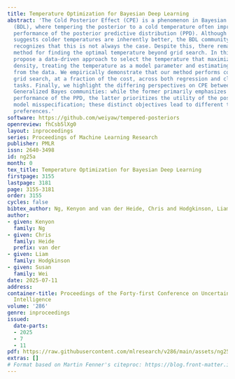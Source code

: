 ```yaml
---
title: Temperature Optimization for Bayesian Deep Learning
abstract: 'The Cold Posterior Effect (CPE) is a phenomenon in Bayesian Deep Learning
  (BDL), where tempering the posterior to a cold temperature often improves the predictive
  performance of the posterior predictive distribution (PPD). Although the term ‘CPE’
  suggests colder temperatures are inherently better, the BDL community increasingly
  recognizes that this is not always the case. Despite this, there remains no systematic
  method for finding the optimal temperature beyond grid search. In this work, we
  propose a data-driven approach to select the temperature that maximizes test log-predictive
  density, treating the temperature as a model parameter and estimating it directly
  from the data. We empirically demonstrate that our method performs comparably to
  grid search, at a fraction of the cost, across both regression and classification
  tasks. Finally, we highlight the differing perspectives on CPE between the BDL and
  Generalized Bayes communities: while the former primarily emphasizes the predictive
  performance of the PPD, the latter prioritizes the utility of the posterior under
  model misspecification; these distinct objectives lead to different temperature
  preferences.'
software: https://github.com/weiyaw/tempered-posteriors
openreview: fhCsb5lXg0
layout: inproceedings
series: Proceedings of Machine Learning Research
publisher: PMLR
issn: 2640-3498
id: ng25a
month: 0
tex_title: Temperature Optimization for Bayesian Deep Learning
firstpage: 3155
lastpage: 3181
page: 3155-3181
order: 3155
cycles: false
bibtex_author: Ng, Kenyon and van der Heide, Chris and Hodgkinson, Liam and Wei, Susan
author:
- given: Kenyon
  family: Ng
- given: Chris
  family: Heide
  prefix: van der
- given: Liam
  family: Hodgkinson
- given: Susan
  family: Wei
date: 2025-07-11
address:
container-title: Proceedings of the Forty-first Conference on Uncertainty in Artificial
  Intelligence
volume: '286'
genre: inproceedings
issued:
  date-parts:
  - 2025
  - 7
  - 11
pdf: https://raw.githubusercontent.com/mlresearch/v286/main/assets/ng25a/ng25a.pdf
extras: []
# Format based on Martin Fenner's citeproc: https://blog.front-matter.io/posts/citeproc-yaml-for-bibliographies/
---
```

